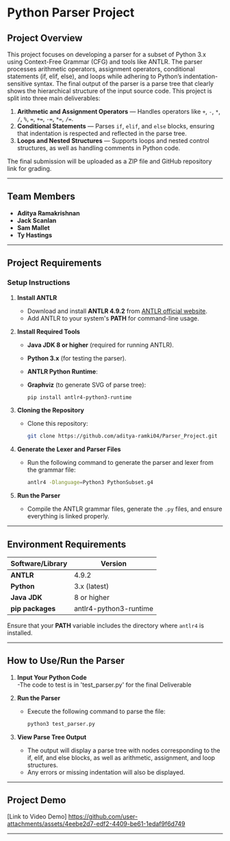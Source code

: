 # **Python Parser Project**

## **Project Overview**
This project focuses on developing a parser for a subset of Python 3.x using Context-Free Grammar (CFG) and tools like ANTLR. The parser processes arithmetic operators, assignment operators, conditional statements (if, elif, else), and loops while adhering to Python’s indentation-sensitive syntax. The final output of the parser is a parse tree that clearly shows the hierarchical structure of the input source code. This project is split into three main deliverables:
1. **Arithmetic and Assignment Operators** — Handles operators like `+`, `-`, `*`, `/`, `%`, `=`, `+=`, `-=`, `*=`, `/=`.
2. **Conditional Statements** — Parses `if`, `elif`, and `else` blocks, ensuring that indentation is respected and reflected in the parse tree.
3. **Loops and Nested Structures** — Supports loops and nested control structures, as well as handling comments in Python code.

The final submission will be uploaded as a ZIP file and GitHub repository link for grading.

---

## **Team Members**
- **Aditya Ramakrishnan** 
- **Jack Scanlan** 
- **Sam Mallet**
- **Ty Hastings** 

---

## **Project Requirements**

### **Setup Instructions**
1. **Install ANTLR**  
   - Download and install **ANTLR 4.9.2** from [ANTLR official website](https://www.antlr.org/download.html).  
   - Add ANTLR to your system's **PATH** for command-line usage.  

2. **Install Required Tools**  
   - **Java JDK 8 or higher** (required for running ANTLR).  
   - **Python 3.x** (for testing the parser).  
   - **ANTLR Python Runtime**:
   - **Graphviz** (to generate SVG of parse tree):

     ```bash
     pip install antlr4-python3-runtime
     ```

3. **Cloning the Repository**  
   - Clone this repository:  
     ```bash
     git clone https://github.com/aditya-ramki04/Parser_Project.git
     ```

4. **Generate the Lexer and Parser Files**  
   - Run the following command to generate the parser and lexer from the grammar file:  
     ```bash
     antlr4 -Dlanguage=Python3 PythonSubset.g4
     ```

5. **Run the Parser**  
   - Compile the ANTLR grammar files, generate the `.py` files, and ensure everything is linked properly.  

---

## **Environment Requirements**
| **Software/Library** | **Version** |
|---------------------|-------------|
| **ANTLR**            | 4.9.2       |
| **Python**           | 3.x (latest)|
| **Java JDK**         | 8 or higher |
| **pip packages**     | antlr4-python3-runtime |

Ensure that your **PATH** variable includes the directory where `antlr4` is installed. 

---
## **How to Use/Run the Parser**

1. **Input Your Python Code**  
   -The code to test is in 'test_parser.py' for the final Deliverable

2. **Run the Parser**  
   - Execute the following command to parse the file:  
     ```bash
     python3 test_parser.py
     ```

3. **View Parse Tree Output**  
   - The output will display a parse tree with nodes corresponding to the if, elif, and else blocks, as well as arithmetic, assignment, and loop structures.  
   - Any errors or missing indentation will also be displayed.  


---

## **Project Demo**
[Link to Video Demo]
https://github.com/user-attachments/assets/4eebe2d7-edf2-4409-be61-1edaf9f6d749



---
